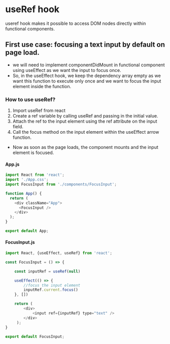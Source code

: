 # useRef hook

useref hook makes it possible to access DOM nodes directly within functional components.

## First use case: focusing a text input by default on page load.
- we will need to implement componentDidMount in functional component using useEffect as we want the input to focus once.
- So, in the useEffect hook, we keep the dependency array empty as we want this function to execute only once and we want to focus the input element inside the function. 

### How to use useRef?
1. Import useRef from react
2. Create a ref variable by calling useRef and passing in the initial value.
3. Attach the ref to the input element using the ref attribute on the input field.
4. Call the focus method on the input element within the useEffect arrow function.

- Now as soon as the page loads, the component mounts and the input element is focused.

#### App.js
```Javascript
import React from 'react';
import './App.css';
import FocusInput from './components/FocusInput';

function App() {
  return (
    <div className="App">
      <FocusInput />
    </div>
  );
}

export default App;

```

#### FocusInput.js
```Javascript
import React, {useEffect, useRef} from 'react';

const FocusInput = () => {

    const inputRef = useRef(null)

    useEffect(() => {
        //focus the input element
        inputRef.current.focus()
    }, [])

    return ( 
        <div>
            <input ref={inputRef} type="text" />
        </div>
     );
}
 
export default FocusInput;
```
